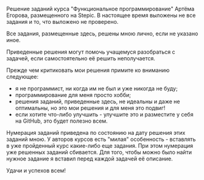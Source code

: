 Решение заданий курса "Функциональное программирование" Артёма Егорова, размещенного на Stepic.
В настоящее время выложены не все задания и то, что выложено не проверено.

Все задания, размещенные здесь, решены мною лично, если не указано иное.

Приведенные решения могут помочь учащемуся разобраться с задачей, если самостоятельно её решить неполучается.

Прежде чем критиковать мои решения примите ко вниманию следующее:
- я не программист, ни когда им не был и уже никогда не буду;
- программирование для меня просто хобби;
- решения заданий, приведенные здесь, не идеальны и даже не оптимальны, но это мои решения и для меня это подвиг!
- если хотите что-либо улучшить - улучшите это и разместите у себя на GitHub, это будет полезно всем.

Нумерация заданий приведена по состоянию на дату решения этих заданий мною.
У авторов курсов есть "милая" особенность - вставлять в уже пройденный курс какие-либо еще задания.
При этом нумерация уже решенных заданий сбивается.
Для того, чтобы можно было найти нужное задание я вставил перед каждой задачей её описание.

Удачи и успехов всем!
